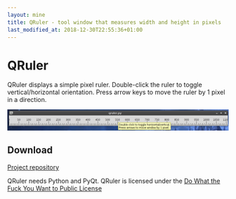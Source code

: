 ```yaml
---
layout: mine
title: QRuler - tool window that measures width and height in pixels
last_modified_at: 2018-12-30T22:55:36+01:00
---
```


# QRuler #

QRuler displays a simple pixel ruler.
Double-click the ruler to toggle vertical/horizontal orientation.
Press arrow keys to move the ruler by 1 pixel in a direction.

![Screenshot](qruler.png)

## Download ##

[Project repository](https://github.com/hydrargyrum/attic/tree/master/qruler)

QRuler needs Python and PyQt.
QRuler is licensed under the [Do What the Fuck You Want to Public License](../wtfpl)

